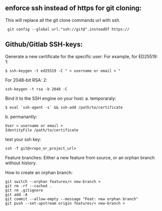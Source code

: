 ## enforce ssh instead of https for git cloning:
This will replace all the git clone commands url with ssh.

```console
 git config --global url."ssh://git@".insteadOf https://
 ```
 
 
## Github/Gitlab SSH-keys:
Generate a new certificate for the specific user:
For example, for ED25519:
1: 
``` console
$ ssh-keygen -t ed25519 -C " < username or email > "
```

For 2048-bit RSA:
2: 
``` console
ssh-keygen -t rsa -b 2048 -C
```

Bind it to the SSH engine on your host:
a. temporaraly:
``` console
$ eval `ssh-agent -s` && ssh-add /path/to/certificate
```

b. permanantly:
``` console
User < username or email >
IdentityFile /path/to/certificate
```

test your ssh key:
``` console
ssh -T git@<repo_or_project_url>
```

Feature branches:
Either a new feature from source, or an orphan branch without history.

How to create an orphan branch:
``` console
git switch --orphan features/< new-branch >
git rm -rf --cached .
git rm .gitignore
git add -A
git commit --allow-empty --message "Feat: new orphan branch"
git push --set-upstream origin features/< new-branch >
```


 
